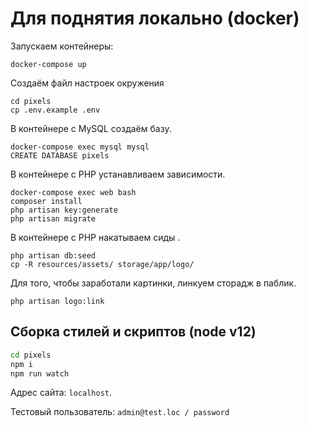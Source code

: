 # Для поднятия локально (docker)

Запускаем контейнеры:

```
docker-compose up
```

Создаём файл настроек окружения

```
cd pixels
cp .env.example .env
```

В контейнере с MySQL создаём базу.

```
docker-compose exec mysql mysql
CREATE DATABASE pixels
```

В контейнере с PHP устанавливаем зависимости.

```
docker-compose exec web bash
composer install
php artisan key:generate
php artisan migrate
```

В контейнере с PHP накатываем сиды .

```
php artisan db:seed
cp -R resources/assets/ storage/app/logo/
```

Для того, чтобы заработали картинки, линкуем сторадж в паблик.

```
php artisan logo:link
```

## Сборка стилей и скриптов (node v12)

```bash
cd pixels
npm i
npm run watch
```

Адрес сайта: `localhost`.

Тестовый пользователь: 
``
admin@test.loc / password
``
